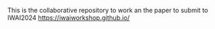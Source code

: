 This is the collaborative repository to work an the paper to submit to IWAI2024 https://iwaiworkshop.github.io/ 
